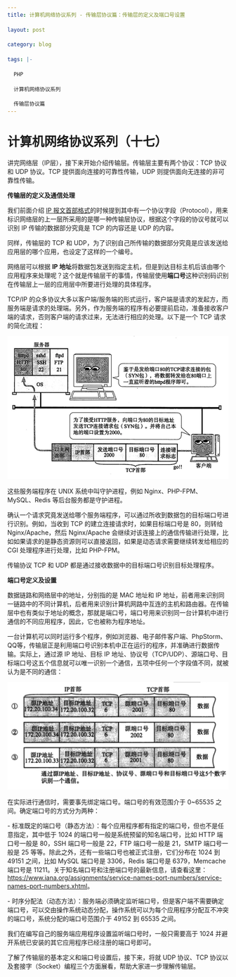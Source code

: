 ```yaml
---
title: 计算机网络协议系列 - 传输层协议篇：传输层的定义及端口号设置

layout: post

category: blog

tags: |-

  PHP

  计算机网络协议系列
  
  传输层协议篇
---
```




# 计算机网络协议系列（十七）



讲完网络层（IP层），接下来开始介绍传输层。传输层主要有两个协议：TCP 协议和 UDP 协议。TCP 提供面向连接的可靠性传输，UDP 则提供面向无连接的非可靠性传输。

**传输层的定义及通信处理**

我们前面介绍 [IP 报文首部格式](https://articles.zsxq.com/id_ggo43eh5xl01.html)的时候提到其中有一个协议字段（Protocol），用来标识网络层的上一层所采用的是哪一种传输层协议，根据这个字段的协议号就可以识别 IP 传输的数据部分究竟是 TCP 的内容还是 UDP 的内容。

同样，传输层的 TCP 和 UDP，为了识别自己所传输的数据部分究竟是应该发送给应用层的哪个应用，也设定了这样的一个编号。

网络层可以根据 **IP 地址**将数据包发送到指定主机，但是到达目标主机后该由哪个应用程序来处理呢？这个就是传输层干的事情，传输层使用**端口号**这种识别码识别在传输层上一层的应用层中所要进行处理的具体程序。

TCP/IP 的众多协议大多以客户端/服务端的形式运行，客户端是请求的发起方，而服务端是请求的处理端。另外，作为服务端的程序有必要提前启动，准备接收客户端的请求，否则客户端的请求过来，无法进行相应的处理。以下是一个 TCP 请求的简化流程：

![img](/assets/post/8909c595ea6bcd081b50a18ddf8da85d105013f13fec311417181a74e2d0b133.png)

这些服务端程序在 UNIX 系统中叫守护进程，例如 Nginx、PHP-FPM、MySQL、Redis 等后台服务都是守护进程。

确认一个请求究竟发送给哪个服务端程序，可以通过所收到数据包的目标端口号进行识别。例如，当收到 TCP 的建立连接请求时，如果目标端口号是 80，则转给 Nginx/Apache，然后 Nginx/Apache 会继续对该连接上的通信传输进行处理，比如如果请求的是静态资源则可以直接返回，如果是动态请求需要继续转发给相应的 CGI 处理程序进行处理，比如 PHP-FPM。

传输协议 TCP 和 UDP 都是通过接收数据中的目标端口号识别目标处理程序。

**端口号定义及设置**

数据链路和网络层中的地址，分别指的是 MAC 地址和 IP 地址，前者用来识别同一链路中的不同计算机，后者用来识别计算机网路中互连的主机和路由器。在传输层中也有类似于地址的概念，那就是端口号，端口号用来识别同一台计算机中进行通信的不同应用程序，因此，它也被称为程序地址。

一台计算机可以同时运行多个程序，例如浏览器、电子邮件客户端、PhpStorm、QQ等，传输层正是利用端口号识别本机中正在运行的程序，并准确进行数据传输。实际上，通过源 IP 地址、目标 IP 地址、协议号（TCP/UDP）、源端口号、目标端口号这五个信息就可以唯一识别一个通信，五项中任何一个字段值不同，就被认为是不同的通信：

![img](/assets/post/fe89f145fda0e7c3e6f97cd4e6198392c43c5dfd71c9bceb5d1940a17d0574ab.png)

在实际进行通信时，需要事先绑定端口号。端口号的有效范围介于 0~65535 之间。确定端口号的方式分为两种：

\- 标准既定的端口号（静态方法）：每个应用程序都有指定的端口号，但也不是任意指定，其中低于 1024 的端口号一般是系统预留的知名端口号，比如 HTTP 端口号一般是 80，SSH 端口号一般是 22，FTP 端口号一般是 21，SMTP 端口号一般是 25 等等。除此之外，还有一些端口号也被正式注册，它们分布在 1024 到 49151 之间，比如 MySQL 端口号是 3306，Redis 端口号是 6379，Memcache 端口号是 11211。关于知名端口号和注册端口号的最新信息，请查看这里：<https://www.iana.org/assignments/service-names-port-numbers/service-names-port-numbers.xhtml>。

\- 时序分配法（动态方法）：服务端必须确定监听端口号，但是客户端不需要确定端口号，可以交由操作系统动态分配，操作系统可以为每个应用程序分配互不冲突的端口号，系统分配的端口号范围介于 49152 到 65535 之间。

我们在编写自己的服务端应用程序设置监听端口号时，一般只需要高于 1024 并避开系统已安装的其它应用程序已经注册的端口号即可。

了解了传输层的基本定义和端口号设置后，接下来，将就 UDP 协议、TCP 协议以及套接字（Socket）编程三个方面展看，帮助大家进一步理解传输层。
